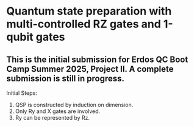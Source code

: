 # Quantum state preparation with multi-controlled RZ gates and 1-qubit gates
## This is the initial submission for Erdos QC Boot Camp Summer 2025, Project II. A complete submission is still in progress.
Initial Steps:
1. QSP is constructed by induction on dimension.
2. Only Ry and X gates are involved.
3. Ry can be represented by Rz.
